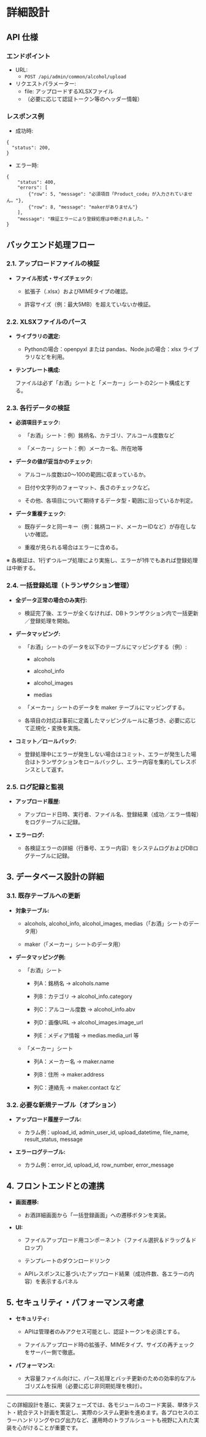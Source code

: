 # **詳細設計**
## API 仕様
### エンドポイント
- URL:
	- `POST /api/admin/common/alcohol/upload`
- リクエストパラメーター:
	- file: アップロードするXLSXファイル
	- （必要に応じて認証トークン等のヘッダー情報）

### レスポンス例
- 成功時:
```
{
  "status": 200,
}
```
  
- エラー時:
```
{
	"status": 400,
	"errors": [
		{"row": 5, "message": "必須項目「Product_code」が入力されていません。"},
		{"row": 8, "message": "makerがありません"}
	],
	"message": "検証エラーにより登録処理は中断されました。"
}
```

## バックエンド処理フロー
### **2.1. アップロードファイルの検証**

- **ファイル形式・サイズチェック:**
    
    - 拡張子（.xlsx）およびMIMEタイプの確認。
        
    - 許容サイズ（例：最大5MB）を超えていないか検証。
        
    

  

### **2.2. XLSXファイルのパース**

- **ライブラリの選定:**
    
    - Pythonの場合：openpyxl または pandas、Node.jsの場合：xlsx ライブラリなどを利用。
        
    
- **テンプレート構成:**
    
    ファイルは必ず「お酒」シートと「メーカー」シートの2シート構成とする。
    

  

### **2.3. 各行データの検証**

- **必須項目チェック:**
    
    - 「お酒」シート：例）銘柄名、カテゴリ、アルコール度数など
        
    - 「メーカー」シート：例）メーカー名、所在地等
        
    
- **データの値が妥当かのチェック:**
    
    - アルコール度数は0～100の範囲に収まっているか。
        
    - 日付や文字列のフォーマット、長さのチェックなど。
        
    - その他、各項目について期待するデータ型・範囲に沿っているか判定。
        
    
- **データ重複チェック:**
    
    - 既存データと同一キー（例：銘柄コード、メーカーIDなど）が存在しないか確認。
        
    - 重複が見られる場合はエラーに含める。
        
    

  

※ 各検証は、1行ずつループ処理により実施し、エラーが1件でもあれば登録処理は中断する。

  

### **2.4. 一括登録処理（トランザクション管理）**

- **全データ正常の場合のみ実行:**
    
    - 検証完了後、エラーが全くなければ、DBトランザクション内で一括更新／登録処理を開始。
        
    
- **データマッピング:**
    
    - 「お酒」シートのデータを以下のテーブルにマッピングする（例）:
        
        - alcohols
            
        - alcohol_info
            
        - alcohol_images
            
        - medias
            
        
    - 「メーカー」シートのデータを maker テーブルにマッピングする。
        
    - 各項目の対応は事前に定義したマッピングルールに基づき、必要に応じて正規化・変換を実施。
        
    
- **コミット／ロールバック:**
    
    - 登録処理中にエラーが発生しない場合はコミット、エラーが発生した場合はトランザクションをロールバックし、エラー内容を集約してレスポンスとして返す。
        
    

  

### **2.5. ログ記録と監視**

- **アップロード履歴:**
    
    - アップロード日時、実行者、ファイル名、登録結果（成功／エラー情報）をログテーブルに記録。
        
    
- **エラーログ:**
    
    - 各検証エラーの詳細（行番号、エラー内容）をシステムログおよびDBログテーブルに記録。
        
    

  

## **3. データベース設計の詳細**

  

### **3.1. 既存テーブルへの更新**

- **対象テーブル:**
    
    - alcohols, alcohol_info, alcohol_images, medias（「お酒」シートのデータ用）
        
    - maker（「メーカー」シートのデータ用）
        
    
- **データマッピング例:**
    
    - 「お酒」シート
        
        - 列A：銘柄名 → alcohols.name
            
        - 列B：カテゴリ → alcohol_info.category
            
        - 列C：アルコール度数 → alcohol_info.abv
            
        - 列D：画像URL → alcohol_images.image_url
            
        - 列E：メディア情報 → medias.media_url 等
            
        
    - 「メーカー」シート
        
        - 列A：メーカー名 → maker.name
            
        - 列B：住所 → maker.address
            
        - 列C：連絡先 → maker.contact など
            
        
    

  

### **3.2. 必要な新規テーブル（オプション）**

- **アップロード履歴テーブル:**
    
    - カラム例：upload_id, admin_user_id, upload_datetime, file_name, result_status, message
        
    
- **エラーログテーブル:**
    
    - カラム例：error_id, upload_id, row_number, error_message
        
    

  

## **4. フロントエンドとの連携**

- **画面遷移:**
    
    - お酒詳細画面から「一括登録画面」への遷移ボタンを実装。
        
    
- **UI:**
    
    - ファイルアップロード用コンポーネント（ファイル選択＆ドラッグ＆ドロップ）
        
    - テンプレートのダウンロードリンク
        
    - APIレスポンスに基づいたアップロード結果（成功件数、各エラーの内容）を表示するパネル
        
    

  

## **5. セキュリティ・パフォーマンス考慮**

- **セキュリティ:**
    
    - APIは管理者のみアクセス可能とし、認証トークンを必須とする。
        
    - ファイルアップロード時の拡張子、MIMEタイプ、サイズの再チェックをサーバー側で徹底。
        
    
- **パフォーマンス:**
    
    - 大容量ファイル向けに、パース処理とバッチ更新のための効率的なアルゴリズムを採用（必要に応じ非同期処理を検討）。
        
    

---

この詳細設計を基に、実装フェーズでは、各モジュールのコード実装、単体テスト・統合テスト計画を策定し、実際のシステム更新を進めます。各プロセスのエラーハンドリングやログ出力など、運用時のトラブルシュートも視野に入れた実装を心がけることが重要です。